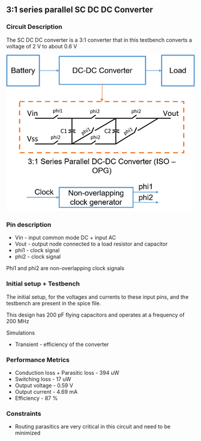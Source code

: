 ## 3:1 series parallel SC DC DC Converter

### Circuit Description

The SC DC DC converter is a 3:1 converter that in this testbench converts a voltage of 2 V to about 0.6 V

![Circuit diagram](schematic.PNG)

### Pin description

* Vin - input common mode DC + input AC
* Vout - output node connected to a load resistor and capacitor
* phi1 - clock signal
* phi2 - clock signal

Phi1 and phi2 are non-overlapping clock signals

### Initial setup + Testbench

The initial setup, for the voltages and currents to these input pins, and the testbench are present in the spice file.

This design has 200 pF flying capacitors and operates at a frequency of 200 MHz

Simulations
* Transient - efficiency of the converter 

### Performance Metrics

* Conduction loss + Parasitic loss - 394 uW
* Switching loss - 17 uW
* Output voltage - 0.59 V
* Output current - 4.69 mA
* Efficiency - 87 %

### Constraints

* Routing parasitics are very critical in this circuit and need to be minimized

